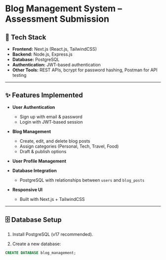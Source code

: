 # Blog Management System – Assessment Submission

## 🚀 Tech Stack
- **Frontend:** Next.js (React.js, TailwindCSS)
- **Backend:** Node.js, Express.js
- **Database:** PostgreSQL
- **Authentication:** JWT-based authentication
- **Other Tools:** REST APIs, bcrypt for password hashing, Postman for API testing

---

## ✨ Features Implemented
- **User Authentication**
  - Sign up with email & password
  - Login with JWT-based session

- **Blog Management**
  - Create, edit, and delete blog posts
  - Assign categories (Personal, Tech, Travel, Food)
  - Draft & publish options

- **User Profile Management**

- **Database Integration**
  - PostgreSQL with relationships between `users` and `blog_posts`

- **Responsive UI**
  - Built with Next.js + TailwindCSS

---

## 🗄️ Database Setup

1. Install PostgreSQL (v17 recommended).

2. Create a new database:
```sql
CREATE DATABASE blog_management;


